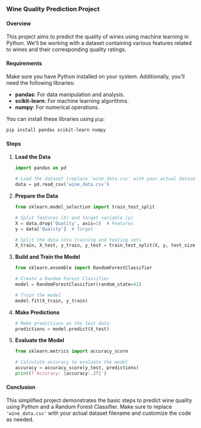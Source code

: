 ### Wine Quality Prediction Project

#### Overview

This project aims to predict the quality of wines using machine learning in Python. We'll be working with a dataset containing various features related to wines and their corresponding quality ratings.

#### Requirements

Make sure you have Python installed on your system. Additionally, you'll need the following libraries:

- **pandas**: For data manipulation and analysis.
- **scikit-learn**: For machine learning algorithms.
- **numpy**: For numerical operations.

You can install these libraries using `pip`:

```bash
pip install pandas scikit-learn numpy
```

#### Steps

1. **Load the Data**

   ```python
   import pandas as pd

   # Load the dataset (replace 'wine_data.csv' with your actual dataset filename)
   data = pd.read_csv('wine_data.csv')
   ```

2. **Prepare the Data**

   ```python
   from sklearn.model_selection import train_test_split

   # Split features (X) and target variable (y)
   X = data.drop('Quality', axis=1)  # Features
   y = data['Quality']  # Target

   # Split the data into training and testing sets
   X_train, X_test, y_train, y_test = train_test_split(X, y, test_size=0.2, random_state=42)
   ```

3. **Build and Train the Model**

   ```python
   from sklearn.ensemble import RandomForestClassifier

   # Create a Random Forest Classifier
   model = RandomForestClassifier(random_state=42)

   # Train the model
   model.fit(X_train, y_train)
   ```

4. **Make Predictions**

   ```python
   # Make predictions on the test data
   predictions = model.predict(X_test)
   ```

5. **Evaluate the Model**

   ```python
   from sklearn.metrics import accuracy_score

   # Calculate accuracy to evaluate the model
   accuracy = accuracy_score(y_test, predictions)
   print(f'Accuracy: {accuracy:.2f}')
   ```

#### Conclusion

This simplified project demonstrates the basic steps to predict wine quality using Python and a Random Forest Classifier. Make sure to replace `'wine_data.csv'` with your actual dataset filename and customize the code as needed.
